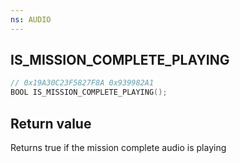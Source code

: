 ```yaml
---
ns: AUDIO
---
```

## IS_MISSION_COMPLETE_PLAYING

```c
// 0x19A30C23F5827F8A 0x939982A1
BOOL IS_MISSION_COMPLETE_PLAYING();
```

## Return value
Returns true if the mission complete audio is playing
